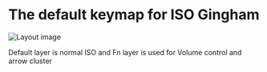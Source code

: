 The default keymap for ISO Gingham
==================================

![Layout image](https://i.imgur.com/WwOVJTh.jpg)

Default layer is normal ISO and Fn layer is used for Volume control and arrow cluster